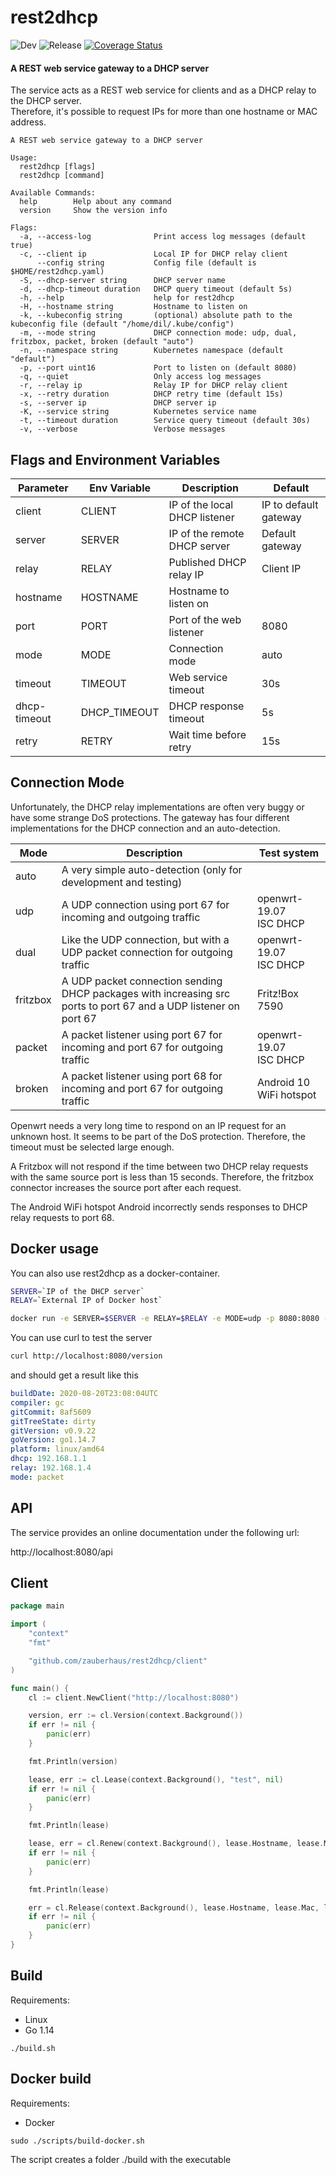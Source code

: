 # rest2dhcp

![Dev](https://github.com/zauberhaus/rest2dhcp/workflows/Tests/badge.svg)
![Release](https://github.com/zauberhaus/rest2dhcp/workflows/Release/badge.svg)
[![Coverage Status](https://coveralls.io/repos/github/zauberhaus/rest2dhcp/badge.svg?branch=dev)](https://coveralls.io/github/zauberhaus/rest2dhcp?branch=dev)

#### A REST web service gateway to a DHCP server
The service acts as a REST web service for clients and as a DHCP relay to the DHCP server.  
Therefore, it's possible to request IPs for more than one hostname or MAC address.
```
A REST web service gateway to a DHCP server

Usage:
  rest2dhcp [flags]
  rest2dhcp [command]

Available Commands:
  help        Help about any command
  version     Show the version info

Flags:
  -a, --access-log              Print access log messages (default true)
  -c, --client ip               Local IP for DHCP relay client
      --config string           Config file (default is $HOME/rest2dhcp.yaml)
  -S, --dhcp-server string      DHCP server name
  -d, --dhcp-timeout duration   DHCP query timeout (default 5s)
  -h, --help                    help for rest2dhcp
  -H, --hostname string         Hostname to listen on
  -k, --kubeconfig string       (optional) absolute path to the kubeconfig file (default "/home/dil/.kube/config")
  -m, --mode string             DHCP connection mode: udp, dual, fritzbox, packet, broken (default "auto")
  -n, --namespace string        Kubernetes namespace (default "default")
  -p, --port uint16             Port to listen on (default 8080)
  -q, --quiet                   Only access log messages
  -r, --relay ip                Relay IP for DHCP relay client
  -x, --retry duration          DHCP retry time (default 15s)
  -s, --server ip               DHCP server ip
  -K, --service string          Kubernetes service name
  -t, --timeout duration        Service query timeout (default 30s)
  -v, --verbose                 Verbose messages
```

## Flags and Environment Variables

| Parameter    | Env Variable | Description                      | Default               |
|--------------|--------------|----------------------------------|-----------------------|
| client       | CLIENT       | IP of the local DHCP listener    | IP to default gateway |
| server       | SERVER       | IP of the remote DHCP server     | Default gateway       |
| relay        | RELAY        | Published DHCP relay IP          | Client IP             |
| hostname     | HOSTNAME     | Hostname to listen on            |                       |
| port         | PORT         | Port of the web listener         | 8080                  |
| mode         | MODE         | Connection mode                  | auto                  |
| timeout      | TIMEOUT      | Web service timeout              | 30s                   |
| dhcp-timeout | DHCP_TIMEOUT | DHCP response timeout            | 5s                    |
| retry        | RETRY        | Wait time before retry           | 15s                   |


## Connection Mode

Unfortunately, the DHCP relay implementations are often very buggy or have some strange DoS protections.
The gateway has four different implementations for the DHCP connection and an auto-detection.

| Mode      | Description                               | Test system  |
|-----------|-------------------------------------------|---|
| auto      | A very simple auto-detection (only for development and testing) ||
| udp       | A UDP connection using port 67 for incoming and outgoing traffic |openwrt-19.07<br>ISC DHCP|
| dual      | Like the UDP connection, but with a UDP packet connection for outgoing traffic |openwrt-19.07<br>ISC DHCP|
| fritzbox  | A UDP packet connection sending DHCP packages with increasing src ports to port 67 and a UDP listener on port 67 | Fritz!Box 7590 |   
| packet    | A packet listener using port 67 for incoming and port 67 for outgoing traffic |openwrt-19.07<br>ISC DHCP|
| broken    | A packet listener using port 68 for incoming and port 67 for outgoing traffic |Android 10 WiFi hotspot |

Openwrt needs a very long time to respond on an IP request for an unknown host. 
It seems to be part of the DoS protection.
Therefore, the timeout must be selected large enough.

A Fritzbox will not respond if the time between two DHCP relay requests with the same source port is less than 15 seconds. 
Therefore, the fritzbox connector increases the source port after each request.

The Android WiFi hotspot Android incorrectly sends responses to DHCP relay requests to port 68.

## Docker usage

You can also use rest2dhcp as a docker-container.

```bash
SERVER=`IP of the DHCP server`
RELAY=`External IP of Docker host`

docker run -e SERVER=$SERVER -e RELAY=$RELAY -e MODE=udp -p 8080:8080 -p 67:67/udp  zauberhaus/rest2dhcp
```

You can use curl to test the server
```bash
curl http://localhost:8080/version
```
and should get a result like this

```yaml
buildDate: 2020-08-20T23:08:04UTC
compiler: gc
gitCommit: 8af5609
gitTreeState: dirty
gitVersion: v0.9.22
goVersion: go1.14.7
platform: linux/amd64
dhcp: 192.168.1.1
relay: 192.168.1.4
mode: packet
```

## API

The service provides an online documentation under the following url:

http://localhost:8080/api

## Client

```go
package main

import (
	"context"
	"fmt"

	"github.com/zauberhaus/rest2dhcp/client"
)

func main() {
	cl := client.NewClient("http://localhost:8080")

	version, err := cl.Version(context.Background())
	if err != nil {
		panic(err)
	}

	fmt.Println(version)

	lease, err := cl.Lease(context.Background(), "test", nil)
	if err != nil {
		panic(err)
	}

	fmt.Println(lease)

	lease, err = cl.Renew(context.Background(), lease.Hostname, lease.Mac, lease.IP)
	if err != nil {
		panic(err)
	}

	fmt.Println(lease)

	err = cl.Release(context.Background(), lease.Hostname, lease.Mac, lease.IP)
	if err != nil {
		panic(err)
	}
}
```

## Build

Requirements:
* Linux
* Go 1.14 

```
./build.sh
```

## Docker build

Requirements:
* Docker

```
sudo ./scripts/build-docker.sh
```

The script creates a folder ./build with the executable
